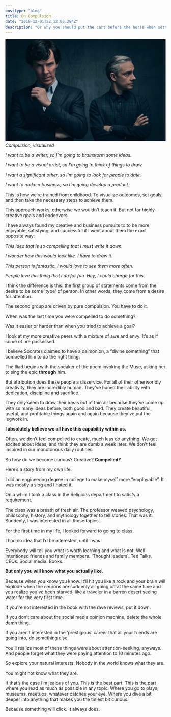 ```yaml
---
posttype: "blog"
title: On Compulsion
date: "2019-12-01T22:12:03.284Z"
description: "Or why you should put the cart before the horse when setting goals."
---
```


![Sherlock Holmes and Watson](./sherlock.png)
*Compulsion, visualized*

*I want to be a writer, so I’m going to brainstorm some ideas.*

*I want to be a visual artist, so I’m going to think of things to draw.*

*I want a significant other, so I’m going to look for people to date.*

*I want to make a business, so I’m going develop a product.*

This is how we’re trained from childhood. To visualize outcomes, set goals, and then take the necessary steps to achieve them.

This approach works, otherwise we wouldn’t teach it. But not for highly-creative goals and endeavors.

I have always found my creative and business pursuits to to be more enjoyable, satisfying, and successful if I went about them the exact opposite way:

*This idea that is so compelling that I must write it down.*

*I wonder how this would look like. I have to draw it.*

*This person is fantastic. I would love to see them more often.*

*People love this thing that I do for fun. Hey, I could charge for this.*

I think the difference is this: the first group of statements come from the desire to be some 'type' of person. In other words, they come from a desire for attention. 

The second group are driven by pure compulsion. You have to do it.

When was the last time you were compelled to do something? 

Was it easier or harder than when you tried to achieve a goal?

I look at my more creative peers with a mixture of awe and envy. It’s as if some of are possessed.

I believe Socrates claimed to have a daimonion, a “divine something” that compelled him to do the right thing. 

The Iliad begins with the speaker of the poem invoking the Muse, asking her to sing the epic **through** him.

But attribution does these people a disservice. For all of their otherworldly creativity, they are incredibly human. They’ve honed their ability with dedication, discipline and sacrifice. 

They only seem to draw their ideas out of thin air because they’ve come up with so many ideas before, both good and bad. They create beautiful, useful, and profitable things again and again because they’ve put the legwork in.

**I absolutely believe we all have this capability within us.**

Often, we don’t feel compelled to create, much less do anything. We get excited about ideas, and think they are dumb a week later. We don’t feel inspired in our monotonous daily routines.

So how do we become curious? Creative? **Compelled?**

Here’s a story from my own life.

I did an engineering degree in college to make myself more “employable”. It was mostly a slog and I hated it.

On a whim I took a class in the Religions department to satisfy a requirement.

The class was a breath of fresh air. The professor weaved psychology, philosophy, history, and mythology together to tell stories. That was it. Suddenly, I was interested in all those topics.

For the first time in my life, I looked forward to going to class.

I had no idea that I’d be interested, until I was.

Everybody will tell you what is worth learning and what is not. Well-intentioned friends and family members. 'Thought leaders'. Ted Talks. CEOs. Social media. Books.

**But only you will know what you actually like.**

Because when you know you know. It’ll hit you like a rock and your brain will explode when the neurons are suddenly all going off at the same time and you realize you’ve been starved, like a traveler in a barren desert seeing water for the very first time.

If you're not interested in the book with the rave reviews, put it down.

If you don’t care about the social media opinion machine, delete the whole damn thing.

If you aren’t interested in the ‘prestigious’ career that all your friends are going into, do something else.

You’ll realize most of these things were about attention-seeking, anyways. And people forget what they were paying attention to 10 minutes ago.

So explore your natural interests. Nobody in the world knows what they are.

You might not know what they are. 

If that’s the case I’m jealous of you. This is the best part. This is the part where you read as much as possible in any topic. Where you go to plays, museums, meetups, whatever catches your eye. Where you dive a bit deeper into anything that makes you the tiniest bit curious.

Because something will click. It always does.